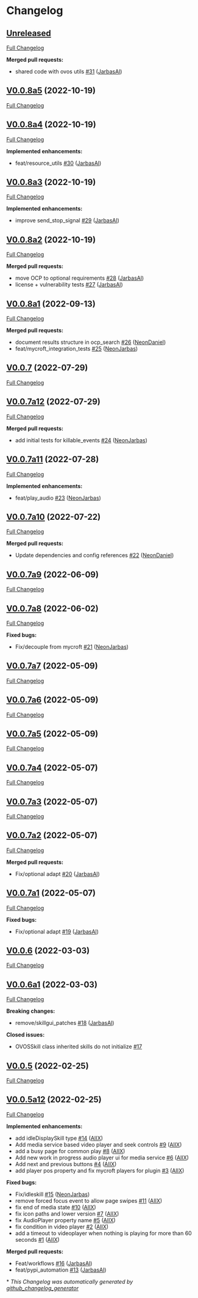 # Changelog

## [Unreleased](https://github.com/OpenVoiceOS/OVOS-workshop/tree/HEAD)

[Full Changelog](https://github.com/OpenVoiceOS/OVOS-workshop/compare/V0.0.8a5...HEAD)

**Merged pull requests:**

- shared code with ovos utils [\#31](https://github.com/OpenVoiceOS/OVOS-workshop/pull/31) ([JarbasAl](https://github.com/JarbasAl))

## [V0.0.8a5](https://github.com/OpenVoiceOS/OVOS-workshop/tree/V0.0.8a5) (2022-10-19)

[Full Changelog](https://github.com/OpenVoiceOS/OVOS-workshop/compare/V0.0.8a4...V0.0.8a5)

## [V0.0.8a4](https://github.com/OpenVoiceOS/OVOS-workshop/tree/V0.0.8a4) (2022-10-19)

[Full Changelog](https://github.com/OpenVoiceOS/OVOS-workshop/compare/V0.0.8a3...V0.0.8a4)

**Implemented enhancements:**

- feat/resource\_utils [\#30](https://github.com/OpenVoiceOS/OVOS-workshop/pull/30) ([JarbasAl](https://github.com/JarbasAl))

## [V0.0.8a3](https://github.com/OpenVoiceOS/OVOS-workshop/tree/V0.0.8a3) (2022-10-19)

[Full Changelog](https://github.com/OpenVoiceOS/OVOS-workshop/compare/V0.0.8a2...V0.0.8a3)

**Implemented enhancements:**

- improve send\_stop\_signal [\#29](https://github.com/OpenVoiceOS/OVOS-workshop/pull/29) ([JarbasAl](https://github.com/JarbasAl))

## [V0.0.8a2](https://github.com/OpenVoiceOS/OVOS-workshop/tree/V0.0.8a2) (2022-10-19)

[Full Changelog](https://github.com/OpenVoiceOS/OVOS-workshop/compare/V0.0.8a1...V0.0.8a2)

**Merged pull requests:**

- move OCP to optional requirements [\#28](https://github.com/OpenVoiceOS/OVOS-workshop/pull/28) ([JarbasAl](https://github.com/JarbasAl))
- license + vulnerability tests [\#27](https://github.com/OpenVoiceOS/OVOS-workshop/pull/27) ([JarbasAl](https://github.com/JarbasAl))

## [V0.0.8a1](https://github.com/OpenVoiceOS/OVOS-workshop/tree/V0.0.8a1) (2022-09-13)

[Full Changelog](https://github.com/OpenVoiceOS/OVOS-workshop/compare/V0.0.7...V0.0.8a1)

**Merged pull requests:**

- document results structure in ocp\_search [\#26](https://github.com/OpenVoiceOS/OVOS-workshop/pull/26) ([NeonDaniel](https://github.com/NeonDaniel))
- feat/mycroft\_integration\_tests [\#25](https://github.com/OpenVoiceOS/OVOS-workshop/pull/25) ([NeonJarbas](https://github.com/NeonJarbas))

## [V0.0.7](https://github.com/OpenVoiceOS/OVOS-workshop/tree/V0.0.7) (2022-07-29)

[Full Changelog](https://github.com/OpenVoiceOS/OVOS-workshop/compare/V0.0.7a12...V0.0.7)

## [V0.0.7a12](https://github.com/OpenVoiceOS/OVOS-workshop/tree/V0.0.7a12) (2022-07-29)

[Full Changelog](https://github.com/OpenVoiceOS/OVOS-workshop/compare/V0.0.7a11...V0.0.7a12)

**Merged pull requests:**

- add initial tests for killable\_events [\#24](https://github.com/OpenVoiceOS/OVOS-workshop/pull/24) ([NeonJarbas](https://github.com/NeonJarbas))

## [V0.0.7a11](https://github.com/OpenVoiceOS/OVOS-workshop/tree/V0.0.7a11) (2022-07-28)

[Full Changelog](https://github.com/OpenVoiceOS/OVOS-workshop/compare/V0.0.7a10...V0.0.7a11)

**Implemented enhancements:**

- feat/play\_audio [\#23](https://github.com/OpenVoiceOS/OVOS-workshop/pull/23) ([NeonJarbas](https://github.com/NeonJarbas))

## [V0.0.7a10](https://github.com/OpenVoiceOS/OVOS-workshop/tree/V0.0.7a10) (2022-07-22)

[Full Changelog](https://github.com/OpenVoiceOS/OVOS-workshop/compare/V0.0.7a9...V0.0.7a10)

**Merged pull requests:**

- Update dependencies and config references [\#22](https://github.com/OpenVoiceOS/OVOS-workshop/pull/22) ([NeonDaniel](https://github.com/NeonDaniel))

## [V0.0.7a9](https://github.com/OpenVoiceOS/OVOS-workshop/tree/V0.0.7a9) (2022-06-09)

[Full Changelog](https://github.com/OpenVoiceOS/OVOS-workshop/compare/V0.0.7a8...V0.0.7a9)

## [V0.0.7a8](https://github.com/OpenVoiceOS/OVOS-workshop/tree/V0.0.7a8) (2022-06-02)

[Full Changelog](https://github.com/OpenVoiceOS/OVOS-workshop/compare/V0.0.7a7...V0.0.7a8)

**Fixed bugs:**

- Fix/decouple from mycroft [\#21](https://github.com/OpenVoiceOS/OVOS-workshop/pull/21) ([NeonJarbas](https://github.com/NeonJarbas))

## [V0.0.7a7](https://github.com/OpenVoiceOS/OVOS-workshop/tree/V0.0.7a7) (2022-05-09)

[Full Changelog](https://github.com/OpenVoiceOS/OVOS-workshop/compare/V0.0.7a6...V0.0.7a7)

## [V0.0.7a6](https://github.com/OpenVoiceOS/OVOS-workshop/tree/V0.0.7a6) (2022-05-09)

[Full Changelog](https://github.com/OpenVoiceOS/OVOS-workshop/compare/V0.0.7a5...V0.0.7a6)

## [V0.0.7a5](https://github.com/OpenVoiceOS/OVOS-workshop/tree/V0.0.7a5) (2022-05-09)

[Full Changelog](https://github.com/OpenVoiceOS/OVOS-workshop/compare/V0.0.7a4...V0.0.7a5)

## [V0.0.7a4](https://github.com/OpenVoiceOS/OVOS-workshop/tree/V0.0.7a4) (2022-05-07)

[Full Changelog](https://github.com/OpenVoiceOS/OVOS-workshop/compare/V0.0.7a3...V0.0.7a4)

## [V0.0.7a3](https://github.com/OpenVoiceOS/OVOS-workshop/tree/V0.0.7a3) (2022-05-07)

[Full Changelog](https://github.com/OpenVoiceOS/OVOS-workshop/compare/V0.0.7a2...V0.0.7a3)

## [V0.0.7a2](https://github.com/OpenVoiceOS/OVOS-workshop/tree/V0.0.7a2) (2022-05-07)

[Full Changelog](https://github.com/OpenVoiceOS/OVOS-workshop/compare/V0.0.7a1...V0.0.7a2)

**Merged pull requests:**

- Fix/optional adapt [\#20](https://github.com/OpenVoiceOS/OVOS-workshop/pull/20) ([JarbasAl](https://github.com/JarbasAl))

## [V0.0.7a1](https://github.com/OpenVoiceOS/OVOS-workshop/tree/V0.0.7a1) (2022-05-07)

[Full Changelog](https://github.com/OpenVoiceOS/OVOS-workshop/compare/V0.0.6...V0.0.7a1)

**Fixed bugs:**

- Fix/optional adapt [\#19](https://github.com/OpenVoiceOS/OVOS-workshop/pull/19) ([JarbasAl](https://github.com/JarbasAl))

## [V0.0.6](https://github.com/OpenVoiceOS/OVOS-workshop/tree/V0.0.6) (2022-03-03)

[Full Changelog](https://github.com/OpenVoiceOS/OVOS-workshop/compare/V0.0.6a1...V0.0.6)

## [V0.0.6a1](https://github.com/OpenVoiceOS/OVOS-workshop/tree/V0.0.6a1) (2022-03-03)

[Full Changelog](https://github.com/OpenVoiceOS/OVOS-workshop/compare/V0.0.5...V0.0.6a1)

**Breaking changes:**

- remove/skillgui\_patches [\#18](https://github.com/OpenVoiceOS/OVOS-workshop/pull/18) ([JarbasAl](https://github.com/JarbasAl))

**Closed issues:**

- OVOSSkill class inherited skills do not initialize [\#17](https://github.com/OpenVoiceOS/OVOS-workshop/issues/17)

## [V0.0.5](https://github.com/OpenVoiceOS/OVOS-workshop/tree/V0.0.5) (2022-02-25)

[Full Changelog](https://github.com/OpenVoiceOS/OVOS-workshop/compare/V0.0.5a12...V0.0.5)

## [V0.0.5a12](https://github.com/OpenVoiceOS/OVOS-workshop/tree/V0.0.5a12) (2022-02-25)

[Full Changelog](https://github.com/OpenVoiceOS/OVOS-workshop/compare/d9261b124f73a3e4d50c6edfcd9c2243b2bc3cf6...V0.0.5a12)

**Implemented enhancements:**

- add idleDisplaySkill type [\#14](https://github.com/OpenVoiceOS/OVOS-workshop/pull/14) ([AIIX](https://github.com/AIIX))
- Add media service based video player and seek controls [\#9](https://github.com/OpenVoiceOS/OVOS-workshop/pull/9) ([AIIX](https://github.com/AIIX))
- add a busy page for common play [\#8](https://github.com/OpenVoiceOS/OVOS-workshop/pull/8) ([AIIX](https://github.com/AIIX))
- Add new work in progress audio player ui for media service [\#6](https://github.com/OpenVoiceOS/OVOS-workshop/pull/6) ([AIIX](https://github.com/AIIX))
- Add next and previous buttons [\#4](https://github.com/OpenVoiceOS/OVOS-workshop/pull/4) ([AIIX](https://github.com/AIIX))
- add player pos property and fix mycroft players for plugin [\#3](https://github.com/OpenVoiceOS/OVOS-workshop/pull/3) ([AIIX](https://github.com/AIIX))

**Fixed bugs:**

- Fix/idleskill [\#15](https://github.com/OpenVoiceOS/OVOS-workshop/pull/15) ([NeonJarbas](https://github.com/NeonJarbas))
- remove forced focus event to allow page swipes [\#11](https://github.com/OpenVoiceOS/OVOS-workshop/pull/11) ([AIIX](https://github.com/AIIX))
- fix end of media state [\#10](https://github.com/OpenVoiceOS/OVOS-workshop/pull/10) ([AIIX](https://github.com/AIIX))
- fix icon paths and lower version [\#7](https://github.com/OpenVoiceOS/OVOS-workshop/pull/7) ([AIIX](https://github.com/AIIX))
- fix AudioPlayer property name [\#5](https://github.com/OpenVoiceOS/OVOS-workshop/pull/5) ([AIIX](https://github.com/AIIX))
- fix condition in video player [\#2](https://github.com/OpenVoiceOS/OVOS-workshop/pull/2) ([AIIX](https://github.com/AIIX))
- add a timeout to videoplayer when nothing is playing for more than 60 seconds [\#1](https://github.com/OpenVoiceOS/OVOS-workshop/pull/1) ([AIIX](https://github.com/AIIX))

**Merged pull requests:**

- Feat/workflows [\#16](https://github.com/OpenVoiceOS/OVOS-workshop/pull/16) ([JarbasAl](https://github.com/JarbasAl))
- feat/pypi\_automation [\#13](https://github.com/OpenVoiceOS/OVOS-workshop/pull/13) ([JarbasAl](https://github.com/JarbasAl))



\* *This Changelog was automatically generated by [github_changelog_generator](https://github.com/github-changelog-generator/github-changelog-generator)*
